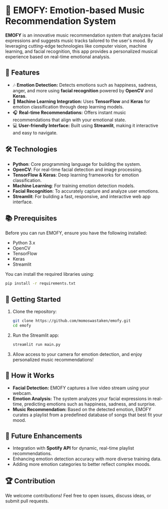 # 🎵 EMOFY: Emotion-based Music Recommendation System

**EMOFY** is an innovative music recommendation system that analyzes facial expressions and suggests music tracks tailored to the user's mood. By leveraging cutting-edge technologies like computer vision, machine learning, and facial recognition, this app provides a personalized musical experience based on real-time emotional analysis.

## 🌟 Features
- 🎶 **Emotion Detection:** Detects emotions such as happiness, sadness, anger, and more using **facial recognition** powered by **OpenCV** and **Keras**.
- 🤖 **Machine Learning Integration:** Uses **TensorFlow** and **Keras** for emotion classification through deep learning models.
- 🎧 **Real-time Recommendations:** Offers instant music recommendations that align with your emotional state.
- 💻 **User-friendly Interface:** Built using **Streamlit**, making it interactive and easy to navigate.

## 🛠️ Technologies
- **Python**: Core programming language for building the system.
- **OpenCV**: For real-time facial detection and image processing.
- **TensorFlow & Keras**: Deep learning frameworks for emotion classification.
- **Machine Learning**: For training emotion detection models.
- **Facial Recognition**: To accurately capture and analyze user emotions.
- **Streamlit**: For building a fast, responsive, and interactive web app interface.

## 📚 Prerequisites
Before you can run EMOFY, ensure you have the following installed:
- Python 3.x
- OpenCV
- TensorFlow
- Keras
- Streamlit

You can install the required libraries using:
```bash
pip install -r requirements.txt
```

## 🚀 Getting Started
1. Clone the repository:
   ```bash
   git clone https://github.com/momoswastaken/emofy.git
   cd emofy
   ```
2. Run the Streamlit app:
   ```bash
   streamlit run main.py
   ```
3. Allow access to your camera for emotion detection, and enjoy personalized music recommendations!

## 🤔 How it Works
- **Facial Detection:** EMOFY captures a live video stream using your webcam.
- **Emotion Analysis:** The system analyzes your facial expressions in real-time, predicting emotions such as happiness, sadness, and surprise.
- **Music Recommendation:** Based on the detected emotion, EMOFY curates a playlist from a predefined database of songs that best fit your mood.

## 🤩 Future Enhancements
- Integration with **Spotify API** for dynamic, real-time playlist recommendations.
- Enhancing emotion detection accuracy with more diverse training data.
- Adding more emotion categories to better reflect complex moods.

## 🏆 Contribution
We welcome contributions! Feel free to open issues, discuss ideas, or submit pull requests.

